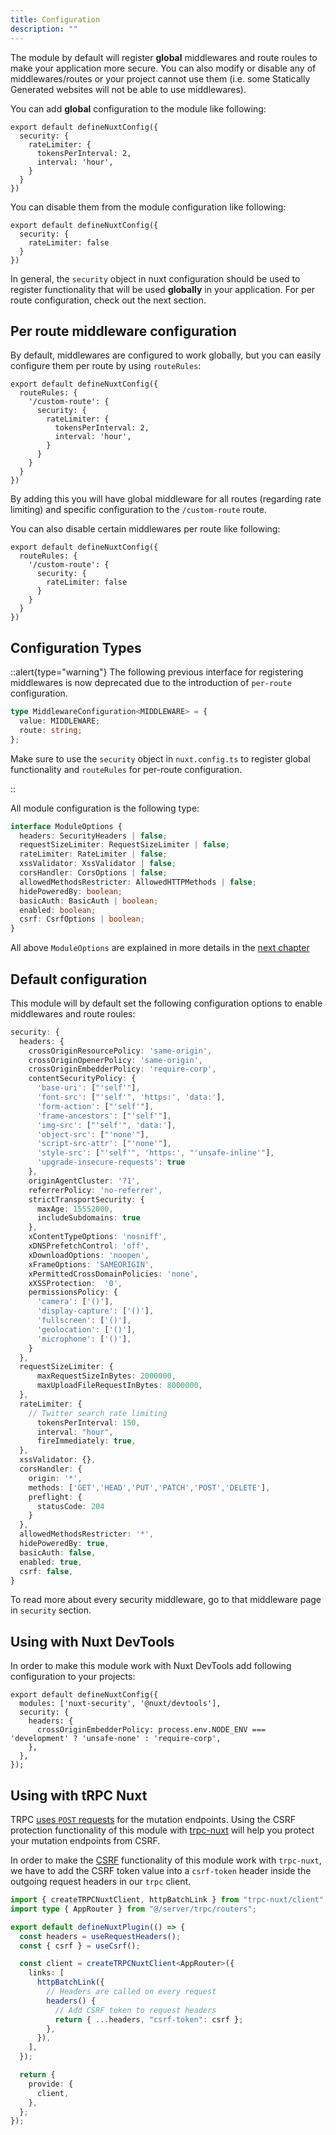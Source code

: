 ```yaml
---
title: Configuration
description: ""
---
```


The module by default will register **global** middlewares and route roules to make your application more secure. You can also modify or disable any of middlewares/routes or your project cannot use them (i.e. some Statically Generated websites will not be able to use middlewares).

You can add **global** configuration to the module like following:

```js{}[nuxt.config.ts]
export default defineNuxtConfig({
  security: {
    rateLimiter: {
      tokensPerInterval: 2,
      interval: 'hour',
    }
  }
})
```

You can disable them from the module configuration like following:

```js{}[nuxt.config.ts]
export default defineNuxtConfig({
  security: {
    rateLimiter: false
  }
})
```

In general, the `security` object in nuxt configuration should be used to register functionality that will be used **globally** in your application. For per route configuration, check out the next section.

## Per route middleware configuration

By default, middlewares are configured to work globally, but you can easily configure them per route by using `routeRules`:

```js{}[nuxt.config.ts]
export default defineNuxtConfig({
  routeRules: {
    '/custom-route': {
      security: {
        rateLimiter: {
          tokensPerInterval: 2,
          interval: 'hour',
        }
      }
    }
  }
})
```

By adding this you will have global middleware for all routes (regarding rate limiting) and specific configuration to the `/custom-route` route.

You can also disable certain middlewares per route like following:

```js{}[nuxt.config.ts]
export default defineNuxtConfig({
  routeRules: {
    '/custom-route': {
      security: {
        rateLimiter: false
      }
    }
  }
})
```

## Configuration Types

::alert{type="warning"}
The following previous interface for registering middlewares is now deprecated due to the introduction of `per-route` configuration.

```ts
type MiddlewareConfiguration<MIDDLEWARE> = {
  value: MIDDLEWARE;
  route: string;
};
```

Make sure to use the `security` object in `nuxt.config.ts` to register global functionality and `routeRules` for per-route configuration.

::

All module configuration is the following type:

```ts
interface ModuleOptions {
  headers: SecurityHeaders | false;
  requestSizeLimiter: RequestSizeLimiter | false;
  rateLimiter: RateLimiter | false;
  xssValidator: XssValidator | false;
  corsHandler: CorsOptions | false;
  allowedMethodsRestricter: AllowedHTTPMethods | false;
  hidePoweredBy: boolean;
  basicAuth: BasicAuth | boolean;
  enabled: boolean;
  csrf: CsrfOptions | boolean;
}
```

All above `ModuleOptions` are explained in more details in the [next chapter](/security/headers)

## Default configuration

This module will by default set the following configuration options to enable middlewares and route roules:

```ts
security: {
  headers: {
    crossOriginResourcePolicy: 'same-origin',
    crossOriginOpenerPolicy: 'same-origin',
    crossOriginEmbedderPolicy: 'require-corp',
    contentSecurityPolicy: {
      'base-uri': ["'self'"],
      'font-src': ["'self'", 'https:', 'data:'],
      'form-action': ["'self'"],
      'frame-ancestors': ["'self'"],
      'img-src': ["'self'", 'data:'],
      'object-src': ["'none'"],
      'script-src-attr': ["'none'"],
      'style-src': ["'self'", 'https:', "'unsafe-inline'"],
      'upgrade-insecure-requests': true
    },
    originAgentCluster: '?1',
    referrerPolicy: 'no-referrer',
    strictTransportSecurity: {
      maxAge: 15552000,
      includeSubdomains: true
    },
    xContentTypeOptions: 'nosniff',
    xDNSPrefetchControl: 'off',
    xDownloadOptions: 'noopen',
    xFrameOptions: 'SAMEORIGIN',
    xPermittedCrossDomainPolicies: 'none',
    xXSSProtection:  '0',
    permissionsPolicy: {
      'camera': ['()'],
      'display-capture': ['()'],
      'fullscreen': ['()'],
      'geolocation': ['()'],
      'microphone': ['()'],
    }
  },
  requestSizeLimiter: {
      maxRequestSizeInBytes: 2000000,
      maxUploadFileRequestInBytes: 8000000,
  },
  rateLimiter: {
    // Twitter search rate limiting
      tokensPerInterval: 150,
      interval: "hour",
      fireImmediately: true,
  },
  xssValidator: {},
  corsHandler: {
    origin: '*',
    methods: ['GET','HEAD','PUT','PATCH','POST','DELETE'],
    preflight: {
      statusCode: 204
    }
  },
  allowedMethodsRestricter: '*',
  hidePoweredBy: true,
  basicAuth: false,
  enabled: true,
  csrf: false,
}
```

To read more about every security middleware, go to that middleware page in `security` section.

## Using with Nuxt DevTools

In order to make this module work with Nuxt DevTools add following configuration to your projects:

```js{}[nuxt.config.ts]
export default defineNuxtConfig({
  modules: ['nuxt-security', '@nuxt/devtools'],
  security: {
    headers: {
      crossOriginEmbedderPolicy: process.env.NODE_ENV === 'development' ? 'unsafe-none' : 'require-corp',
    },
  },
});
```

## Using with tRPC Nuxt

TRPC [uses `POST` requests](https://trpc.io/docs/rpc#methods---type-mapping) for the mutation endpoints. Using the CSRF protection functionality of this module with [trpc-nuxt](https://github.com/wobsoriano/trpc-nuxt) will help you protect your mutation endpoints from CSRF.

In order to make the [CSRF](/security/csrf) functionality of this module work with `trpc-nuxt`, we have to add the CSRF token value into a `csrf-token` header inside the outgoing request headers in our `trpc` client.

```ts
import { createTRPCNuxtClient, httpBatchLink } from "trpc-nuxt/client";
import type { AppRouter } from "@/server/trpc/routers";

export default defineNuxtPlugin(() => {
  const headers = useRequestHeaders();
  const { csrf } = useCsrf();

  const client = createTRPCNuxtClient<AppRouter>({
    links: [
      httpBatchLink({
        // Headers are called on every request
        headers() {
          // Add CSRF token to request headers
          return { ...headers, "csrf-token": csrf };
        },
      }),
    ],
  });

  return {
    provide: {
      client,
    },
  };
});
```
